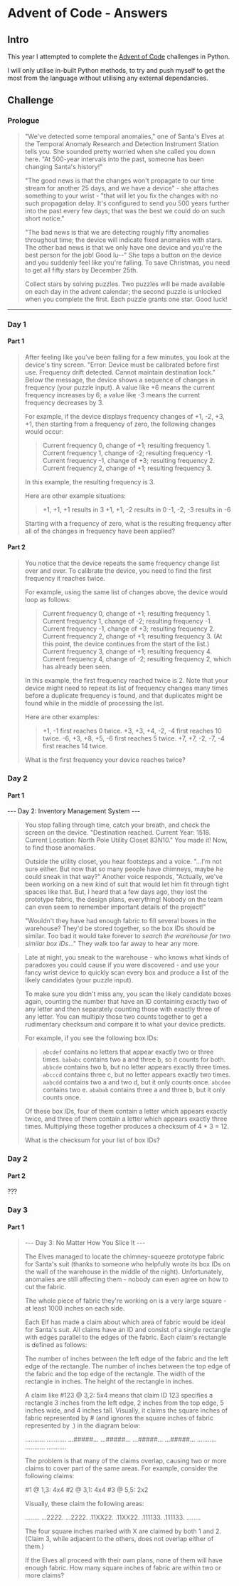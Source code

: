# Advent of Code - Answers

## Intro
This year I attempted to complete the [Advent of Code](https://adventofcode.com "Advent of Code Homepage") challenges in Python.

I will only utilise in-built Python methods, to try and push myself to get the most from the language without utilising any external dependancies.


## Challenge

### Prologue

> "We've detected some temporal anomalies," one of Santa's Elves at the Temporal Anomaly Research and Detection Instrument Station tells you. She sounded pretty worried when she called you down here. "At 500-year intervals into the past, someone has been changing Santa's history!"
>
> "The good news is that the changes won't propagate to our time stream for another 25 days, and we have a device" - she attaches something to your wrist - "that will let you fix the changes with no such propagation delay. It's configured to send you 500 years further into the past every few days; that was the best we could do on such short notice."
>
> "The bad news is that we are detecting roughly fifty anomalies throughout time; the device will indicate fixed anomalies with stars. The other bad news is that we only have one device and you're the best person for the job! Good lu--" She taps a button on the device and you suddenly feel like you're falling. To save Christmas, you need to get all fifty stars by December 25th.
>
> Collect stars by solving puzzles. Two puzzles will be made available on each day in the advent calendar; the second puzzle is unlocked when you complete the first. Each puzzle grants one star. Good luck!

___

### Day 1

#### Part 1
> After feeling like you've been falling for a few minutes, you look at the device's tiny screen. "Error: Device must be calibrated before first use. Frequency drift detected. Cannot maintain destination lock." Below the message, the device shows a sequence of changes in frequency (your puzzle input). A value like +6 means the current frequency increases by 6; a value like -3 means the current frequency decreases by 3.
>
> For example, if the device displays frequency changes of +1, -2, +3, +1, then starting from a frequency of zero, the following changes would occur:
>
>   >   Current frequency  0, change of +1; resulting frequency  1.   
>   >   Current frequency  1, change of -2; resulting frequency -1.   
>   >   Current frequency -1, change of +3; resulting frequency  2.   
>   >   Current frequency  2, change of +1; resulting frequency  3.   
>
> In this example, the resulting frequency is 3.
>
> Here are other example situations:
>
>   >    +1, +1, +1 results in  3
>   >    +1, +1, -2 results in  0
>   >    -1, -2, -3 results in -6
>
> Starting with a frequency of zero, what is the resulting frequency after all of the changes in frequency have been applied?

#### Part 2

> You notice that the device repeats the same frequency change list over and over. To calibrate the device, you need to find the first frequency it reaches twice.
>
> For example, using the same list of changes above, the device would loop as follows:
>
>   >    Current frequency  0, change of +1; resulting frequency  1.
>   >    Current frequency  1, change of -2; resulting frequency -1.
>   >    Current frequency -1, change of +3; resulting frequency  2.
>   >    Current frequency  2, change of +1; resulting frequency  3.
>   >    (At this point, the device continues from the start of the list.)
>   >    Current frequency  3, change of +1; resulting frequency  4.
>   >    Current frequency  4, change of -2; resulting frequency  2, which has already been seen.
>
> In this example, the first frequency reached twice is 2. Note that your device might need to repeat its list of frequency changes many times before a duplicate frequency is found, and that duplicates might be found while in the middle of processing the list.
>
> Here are other examples:
>
>   >    +1, -1 first reaches 0 twice.
>   >    +3, +3, +4, -2, -4 first reaches 10 twice.
>   >    -6, +3, +8, +5, -6 first reaches 5 twice.
>   >    +7, +7, -2, -7, -4 first reaches 14 twice.
>
> What is the first frequency your device reaches twice?

### Day 2

#### Part 1 

--- Day 2: Inventory Management System ---

> You stop falling through time, catch your breath, and check the screen on the device. "Destination reached. Current Year: 1518. Current Location: North Pole Utility Closet 83N10." You made it! Now, to find those anomalies.
> 
> Outside the utility closet, you hear footsteps and a voice. "...I'm not sure either. But now that so many people have chimneys, maybe he could sneak in that way?" Another voice responds, "Actually, we've been working on a new kind of suit that would let him fit through tight spaces like that. But, I heard that a few days ago, they lost the prototype fabric, the design plans, everything! Nobody on the team can even seem to remember important details of the project!"
>
> "Wouldn't they have had enough fabric to fill several boxes in the warehouse? They'd be stored together, so the box IDs should be similar. Too bad it would take forever to *search the warehouse for two similar box IDs*..." They walk too far away to hear any more.
 
> Late at night, you sneak to the warehouse - who knows what kinds of paradoxes you could cause if you were discovered - and use your fancy wrist device to quickly scan every box and produce a list of the likely candidates (your puzzle input).
>
> To make sure you didn't miss any, you scan the likely candidate boxes again, counting the number that have an ID containing exactly two of any letter and then separately counting those with exactly three of any letter. You can multiply those two counts together to get a rudimentary checksum and compare it to what your device predicts.
>
> For example, if you see the following box IDs:

>    > `abcdef` contains no letters that appear exactly two or three times.
>    > `bababc` contains two a and three b, so it counts for both.
>    > `abbcde` contains two b, but no letter appears exactly three times.
>    > `abcccd` contains three c, but no letter appears exactly two times.
>    > `aabcdd` contains two a and two d, but it only counts once.
>    > `abcdee` contains two e.
>    > `ababab` contains three a and three b, but it only counts once.
> 
> Of these box IDs, four of them contain a letter which appears exactly twice, and three of them contain a letter which appears exactly three times. Multiplying these together produces a checksum of 4 * 3 = 12.
>
> What is the checksum for your list of box IDs?

### Day 2

#### Part 2

???


### Day 3

#### Part 1

> --- Day 3: No Matter How You Slice It ---
>
> The Elves managed to locate the chimney-squeeze prototype fabric for Santa's suit (thanks to someone who helpfully wrote its box IDs on the wall of the warehouse in the middle of the night). Unfortunately, anomalies are still affecting them - nobody can even agree on how to cut the fabric.
>
> The whole piece of fabric they're working on is a very large square - at least 1000 inches on each side.
>
> Each Elf has made a claim about which area of fabric would be ideal for Santa's suit. All claims have an ID and consist of a single rectangle with edges parallel to the edges of the fabric. Each claim's rectangle is defined as follows:
>
>    The number of inches between the left edge of the fabric and the left edge of the rectangle.
>    The number of inches between the top edge of the fabric and the top edge of the rectangle.
>    The width of the rectangle in inches.
>    The height of the rectangle in inches.
>
> A claim like #123 @ 3,2: 5x4 means that claim ID 123 specifies a rectangle 3 inches from the left edge, 2 inches from the top edge, 5 inches wide, and 4 inches tall. Visually, it claims the square inches of fabric represented by # (and ignores the square inches of fabric represented by .) in the diagram below:
>
> ...........
> ...........
> ...#####...
> ...#####...
> ...#####...
> ...#####...
> ...........
> ...........
> ...........
>
> The problem is that many of the claims overlap, causing two or more claims to cover part of the same areas. For example, consider the following claims:
> 
> #1 @ 1,3: 4x4
> #2 @ 3,1: 4x4
> #3 @ 5,5: 2x2
> 
> Visually, these claim the following areas:
>
> ........
> ...2222.
> ...2222.
> .11XX22.
> .11XX22.
> .111133.
> .111133.
> ........
> 
> The four square inches marked with X are claimed by both 1 and 2. (Claim 3, while adjacent to the others, does not overlap either of them.)
> 
> If the Elves all proceed with their own plans, none of them will have enough fabric. How many square inches of fabric are within two or more claims?
> 